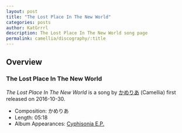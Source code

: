 ```yaml
---
layout: post
title: "The Lost Place In The New World"
categories: posts
author: KatGrrrl
description: The Lost Place In The New World song page
permalink: camellia/discography/:title
---
```


## Overview

### The Lost Place In The New World

*The Lost Place In The New World* is a song by [かめりあ](/camellia) (Camellia) first released on 2016-10-30.

* Composition: かめりあ
* Length: 05:18
* Album Appearances: [Cyphisonia E.P.](/camellia/albums/Cyphisonia)
